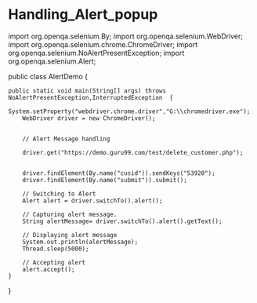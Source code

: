 # Handling_Alert_popup
import org.openqa.selenium.By;
import org.openqa.selenium.WebDriver;
import org.openqa.selenium.chrome.ChromeDriver;
import org.openqa.selenium.NoAlertPresentException;	
import org.openqa.selenium.Alert;

public class AlertDemo {
	
	public static void main(String[] args) throws NoAlertPresentException,InterruptedException  {									
		System.setProperty("webdriver.chrome.driver","G:\\chromedriver.exe");
		WebDriver driver = new ChromeDriver();
	
        
        // Alert Message handling
                    		
        driver.get("https://demo.guru99.com/test/delete_customer.php");			
                            		
     	      	
        driver.findElement(By.name("cusid")).sendKeys("53920");					
        driver.findElement(By.name("submit")).submit();			
        		
        // Switching to Alert        
        Alert alert = driver.switchTo().alert();		
        		
        // Capturing alert message.    
        String alertMessage= driver.switchTo().alert().getText();		
        		
        // Displaying alert message		
        System.out.println(alertMessage);	
        Thread.sleep(5000);
        		
        // Accepting alert		
        alert.accept();		
    }	

}
